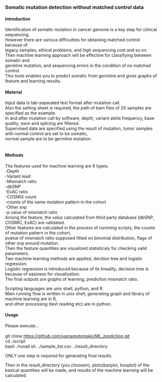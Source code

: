 <h3>Somatic mutation detection without matched control data</h3>

<h4>Introduction</h4>
Identification of somatic mutation in cancer genome is a key step for clinical sequencing.<br>
However there are various difficulties for obtaining matched control because of<br>
legacy samples, ethical problems, and high sequencing cost and so on.<br>
Then machine learning approach will be effective for classifying between somatic and <br>
germline mutation, and sequencing errors in the condition of no matched control.<br>
This tools enables you to predict somatic from germline and gives graphs of feature and learning results.<br>

<h4>Material</h4>
Input data is tab-separated text format after mutation call.<br>
Also the setting sheet is required, the path of bam files of 20 samples are specified as the example.<br>
In and after mutation call by software, depth, variant alelle frequency, base quality, exon and splicing are filtered.<br>
Supervised data are specified using the result of mutation, tumor samples with normal control are set to be somatic, <br>
normal sample are to be germline mutation.<br>
<br>

<h4>Methods</h4>
The features used for machine learning are 9 types.<br>
    -Depth<br>
    -Variant lead<br>
    -Mismatch ratio<br>
    -dbSNP<br>
    -ExAC ratio<br>
    -COSMIX count<br>
    -counts of the same mutation pattern in the cohort<br>
    -Other snp<br>
    -p value of mismatch ratio<br>
Among the feature, the valus calculated from third party database (dbSNP, COSMIC, ExAC) are validated.<br>
Other features are calculated in the process of runnning scripts, the counts of mutation pattern in the cohort, <br>
pvalue of mismatch ratio supposed fitted on binomial distribution, flags of other snp around mutation.<br>
Then the feature quantities are visualized statisticaly for checking valid parameters.<br>
Two machine learning methods are applied, decition tree and logistic regression.<br>
Logistic regression is introduced because of its lineality, decision tree is because of easiness for visualization.<br>
The final outputs are graphs of learning, prediction mismatch ratio.<br>

Scripting languages are unix shell, python, and R.<br>
Main running flow is written in unix shell, generating graph and library of machine learning are in R, <br>
and other processing (text reading etc) are in python.<br>




<h4>Usage</h4>

Please execute...<br><br>
git clone https://github.com/yamamotomako/ML_prediction.git<br>
cd ./script<br>
bash ./runall.sh ../sample_list.csv ../result_directory<br>

ONLY one step is required for generating final results.<br>

Then in the result_directory (you choosen), plots(barplot, boxplot) of the basical quantities will be made, and results of the machine learning will be calculated.







